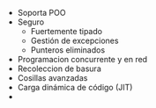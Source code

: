 * Soporta POO
* Seguro
	* Fuertemente tipado
	* Gestión de excepciones
	* Punteros eliminados
* Programacion concurrente y en red
* Recoleccion de basura
* Cosillas avanzadas
* Carga dinámica de código (JIT)
* 